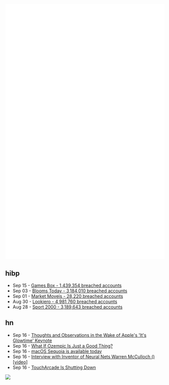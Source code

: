 ![Metrics](https://raw.githubusercontent.com/phixion/phixion/master/metrics.svg)

## hibp

<!--
for https://github.com/phixion/phixion/blob/main/.github/workflows/feeds.yml
-->
<!--START_SECTION:haveibeenpwnd-->
- Sep 15 - [Games Box - 1,439,354 breached accounts](https://haveibeenpwned.com/PwnedWebsites#GamesBox)
- Sep 03 - [Blooms Today - 3,184,010 breached accounts](https://haveibeenpwned.com/PwnedWebsites#BloomsToday)
- Sep 01 - [Market Moveis - 28,220 breached accounts](https://haveibeenpwned.com/PwnedWebsites#MarketMoveis)
- Aug 30 - [Lookiero - 4,981,760 breached accounts](https://haveibeenpwned.com/PwnedWebsites#Lookiero)
- Aug 28 - [Sport 2000 - 3,189,643 breached accounts](https://haveibeenpwned.com/PwnedWebsites#Sport2000)
<!--END_SECTION:haveibeenpwnd-->

## hn

<!--
for https://github.com/phixion/phixion/blob/main/.github/workflows/feeds.yml
-->
<!--START_SECTION:hn-->
- Sep 16 - [Thoughts and Observations in the Wake of Apple's 'It's Glowtime' Keynote](https://daringfireball.net/2024/09/thoughts_and_observations_in_the_wake_of_apples_its_glowtime_keynote)
- Sep 16 - [What If Ozempic Is Just a Good Thing?](https://nymag.com/intelligencer/article/ozempic-weight-loss-diet-drug-moral-panic.html)
- Sep 16 - [macOS Sequoia is available today](https://www.apple.com/newsroom/2024/09/macos-sequoia-is-available-today/)
- Sep 16 - [Interview with Inventor of Neural Nets Warren McCulloch () [video]](https://www.youtube.com/watch?v=wawMjJUCMVw)
- Sep 16 - [TouchArcade Is Shutting Down](https://toucharcade.com/2024/09/16/toucharcade-is-shutting-down/)
<!--END_SECTION:hn-->

<!--
for https://yhype.me
-->
![](https://hit.yhype.me/github/profile?user_id=13013670)
